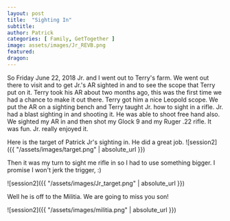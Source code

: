 ```yaml
---
layout: post
title:  "Sighting In"
subtitle: 
author: Patrick
categories: [ Family, GetTogether ]
image: assets/images/Jr_REVB.png
featured: 
dragon: 
---
```


So Friday June 22, 2018 Jr. and I went out to Terry's farm. We went out there to visit and to get Jr.'s AR sighted in and to see the scope that Terry put on it. Terry took his AR about two months ago, this was the first time we had a chance to make it out there. Terry got him a nice Leopold scope. We put the AR on a sighting bench and Terry taught Jr. how to sight in a rifle. Jr. had a blast sighting in and shooting it. He was able to shoot free hand also. We sighted my AR in and then shot my Glock 9 and my Ruger .22 rifle. It was fun. Jr. really enjoyed it. 

Here is the target of Patrick Jr's sighting in. He did a great job. 
![session2]({{ "/assets/images/target.png" | absolute_url }})

Then it was my turn to sight me rifle in so I had to use something bigger. I promise I won't jerk the trigger, :)

![session2]({{ "/assets/images/Jr_target.png" | absolute_url }})

Well he is off to the Militia. We are going to miss you son!

![session2]({{ "/assets/images/militia.png" | absolute_url }})
